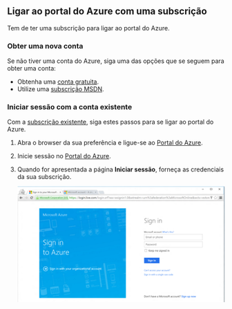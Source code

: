 
<!--
includes/azure-include-getting-started-v12portal-gettings-an-account.md

Latest Freshness check:  2016-04-11 , carlrab.

As of circa 2016-04-11, the following topics might include this include:
articles/sql-database/sql-database-get-started-tutorial.md

-->
## Ligar ao portal do Azure com uma subscrição

Tem de ter uma subscrição para ligar ao portal do Azure.

### Obter uma nova conta

Se não tiver uma conta do Azure, siga uma das opções que se seguem para obter uma conta:

- Obtenha uma [conta gratuita](https://azure.microsoft.com/get-started/).
- Utilize uma [subscrição MSDN](https://azure.microsoft.com/pricing/member-offers/msdn-benefits/).

### Iniciar sessão com a conta existente

Com a [subscrição existente]( https://account.windowsazure.com/Home/Index), siga estes passos para se ligar ao portal do Azure.

1. Abra o browser da sua preferência e ligue-se ao [Portal do Azure](https://portal.azure.com/).

1. Inicie sessão no [Portal do Azure](https://portal.azure.com/).

1. Quando for apresentada a página **Iniciar sessão**, forneça as credenciais da sua subscrição.

   ![Iniciar sessão](./media/azure-getting-started-portal-login/login.png)



<!--HONumber=sep16_HO1-->


